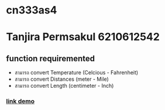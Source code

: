 # cn333as4 
# Tanjira Permsakul 6210612542 
## function requiremented 
 - สามารถ convert Temperature (Celcious - Fahrenheit)
 - สามารถ convert Distances (meter - Mile) 
 - สามารถ convert Length (centimeter - Inch) 
### [link demo](https://youtu.be/-uQWY7mXo2g)

